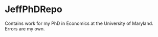 # JeffPhDRepo
Contains work for my PhD in Economics at the University of Maryland. Errors are my own.
